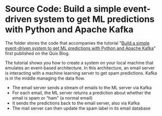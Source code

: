 # Source Code: Build a simple event-driven system to get ML predictions with Python and Apache Kafka

The folder stores the code that accompanies the tutorial "[Build a simple event-driven system to get ML predictions with Python and Apache Kafka](#)" first published on the Quix Blog.

The tutorial shows you how to create a system on your local machine that emulates an event-based architecture. In this architecture, an email server is interacting with a machine learning server to get spam predictions. Kafka is in the middle managing the data flow.
* The email server sends a stream of emails to the ML server via Kafka
* For each email, the ML server returns a prediction about whether the email is spam or “ham” (a normal email)
* It sends the predictions back to the email server, also via Kafka
* The mail server can then update the spam label in its email database


